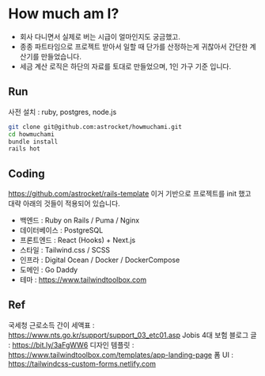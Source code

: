# How much am I?
- 회사 다니면서 실제로 버는 시급이 얼마인지도 궁금했고.
- 종종 파트타임으로 프로젝트 받아서 일할 때 단가를 산정하는게 귀찮아서 간단한 계산기를 만들었습니다.
- 세금 계산 로직은 하단의 자료를 토대로 만들었으며, 1인 가구 기준 입니다.

## Run
사전 설치 : ruby, postgres, node.js
```bash
git clone git@github.com:astrocket/howmuchami.git
cd howmuchami
bundle install
rails hot
```

## Coding
https://github.com/astrocket/rails-template 이거 기반으로 프로젝트를 init 했고
대략 아래의 것들이 적용되어 있습니다.
- 백엔드 : Ruby on Rails / Puma / Nginx
- 데이터베이스 : PostgreSQL
- 프론트엔드 : React (Hooks) + Next.js
- 스타일 : Tailwind.css / SCSS
- 인프라 : Digital Ocean / Docker / DockerCompose
- 도메인 : Go Daddy
- 테마 : https://www.tailwindtoolbox.com

## Ref
국세청 근로소득 간이 세액표 : https://www.nts.go.kr/support/support_03_etc01.asp
Jobis 4대 보험 블로그 글 : https://bit.ly/3aFgWW6
디자인 템플릿 : https://www.tailwindtoolbox.com/templates/app-landing-page
폼 UI : https://tailwindcss-custom-forms.netlify.com
